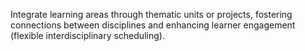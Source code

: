 Integrate learning areas through thematic units or projects, fostering connections between disciplines and enhancing learner engagement (flexible interdisciplinary scheduling).
